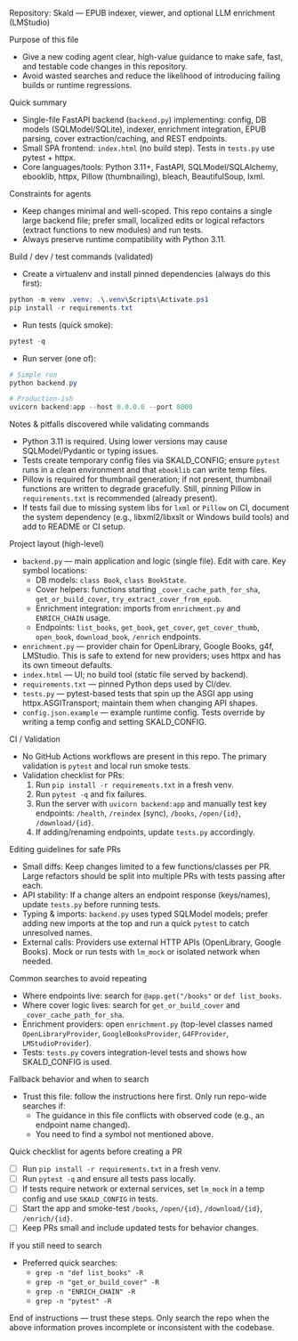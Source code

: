 Repository: Skald — EPUB indexer, viewer, and optional LLM enrichment (LMStudio)

Purpose of this file
- Give a new coding agent clear, high-value guidance to make safe, fast, and testable code changes in this repository.
- Avoid wasted searches and reduce the likelihood of introducing failing builds or runtime regressions.

Quick summary
- Single-file FastAPI backend (`backend.py`) implementing: config, DB models (SQLModel/SQLite), indexer, enrichment integration, EPUB parsing, cover extraction/caching, and REST endpoints.
- Small SPA frontend: `index.html` (no build step). Tests in `tests.py` use pytest + httpx.
- Core languages/tools: Python 3.11+, FastAPI, SQLModel/SQLAlchemy, ebooklib, httpx, Pillow (thumbnailing), bleach, BeautifulSoup, lxml.

Constraints for agents
- Keep changes minimal and well-scoped. This repo contains a single large backend file; prefer small, localized edits or logical refactors (extract functions to new modules) and run tests.
- Always preserve runtime compatibility with Python 3.11.

Build / dev / test commands (validated)
- Create a virtualenv and install pinned dependencies (always do this first):

```powershell
python -m venv .venv; .\.venv\Scripts\Activate.ps1
pip install -r requirements.txt
```

- Run tests (quick smoke):

```powershell
pytest -q
```

- Run server (one of):

```powershell
# Simple run
python backend.py

# Production-ish
uvicorn backend:app --host 0.0.0.0 --port 8000
```

Notes & pitfalls discovered while validating commands
- Python 3.11 is required. Using lower versions may cause SQLModel/Pydantic or typing issues.
- Tests create temporary config files via SKALD_CONFIG; ensure `pytest` runs in a clean environment and that `ebooklib` can write temp files.
- Pillow is required for thumbnail generation; if not present, thumbnail functions are written to degrade gracefully. Still, pinning Pillow in `requirements.txt` is recommended (already present).
- If tests fail due to missing system libs for `lxml` or `Pillow` on CI, document the system dependency (e.g., libxml2/libxslt or Windows build tools) and add to README or CI setup.

Project layout (high-level)
- `backend.py` — main application and logic (single file). Edit with care. Key symbol locations:
  - DB models: `class Book`, `class BookState`.
  - Cover helpers: functions starting `_cover_cache_path_for_sha`, `get_or_build_cover`, `try_extract_cover_from_epub`.
  - Enrichment integration: imports from `enrichment.py` and `ENRICH_CHAIN` usage.
  - Endpoints: `list_books`, `get_book`, `get_cover`, `get_cover_thumb`, `open_book`, `download_book`, `/enrich` endpoints.
- `enrichment.py` — provider chain for OpenLibrary, Google Books, g4f, LMStudio. This is safe to extend for new providers; uses httpx and has its own timeout defaults.
- `index.html` — UI; no build tool (static file served by backend).
- `requirements.txt` — pinned Python deps used by CI/dev.
- `tests.py` — pytest-based tests that spin up the ASGI app using httpx.ASGITransport; maintain them when changing API shapes.
- `config.json.example` — example runtime config. Tests override by writing a temp config and setting SKALD_CONFIG.

CI / Validation
- No GitHub Actions workflows are present in this repo. The primary validation is `pytest` and local run smoke tests.
- Validation checklist for PRs:
  1. Run `pip install -r requirements.txt` in a fresh venv.
  2. Run `pytest -q` and fix failures.
  3. Run the server with `uvicorn backend:app` and manually test key endpoints: `/health`, `/reindex` (sync), `/books`, `/open/{id}`, `/download/{id}`.
  4. If adding/renaming endpoints, update `tests.py` accordingly.

Editing guidelines for safe PRs
- Small diffs: Keep changes limited to a few functions/classes per PR. Large refactors should be split into multiple PRs with tests passing after each.
- API stability: If a change alters an endpoint response (keys/names), update `tests.py` before running tests.
- Typing & imports: `backend.py` uses typed SQLModel models; prefer adding new imports at the top and run a quick `pytest` to catch unresolved names.
- External calls: Providers use external HTTP APIs (OpenLibrary, Google Books). Mock or run tests with `lm_mock` or isolated network when needed.

Common searches to avoid repeating
- Where endpoints live: search for `@app.get("/books"` or `def list_books`.
- Where cover logic lives: search for `get_or_build_cover` and `_cover_cache_path_for_sha`.
- Enrichment providers: open `enrichment.py` (top-level classes named `OpenLibraryProvider`, `GoogleBooksProvider`, `G4FProvider`, `LMStudioProvider`).
- Tests: `tests.py` covers integration-level tests and shows how SKALD_CONFIG is used.

Fallback behavior and when to search
- Trust this file: follow the instructions here first. Only run repo-wide searches if:
  - The guidance in this file conflicts with observed code (e.g., an endpoint name changed).
  - You need to find a symbol not mentioned above.

Quick checklist for agents before creating a PR
- [ ] Run `pip install -r requirements.txt` in a fresh venv.
- [ ] Run `pytest -q` and ensure all tests pass locally.
- [ ] If tests require network or external services, set `lm_mock` in a temp config and use `SKALD_CONFIG` in tests.
- [ ] Start the app and smoke-test `/books`, `/open/{id}`, `/download/{id}`, `/enrich/{id}`.
- [ ] Keep PRs small and include updated tests for behavior changes.

If you still need to search
- Preferred quick searches:
  - `grep -n "def list_books" -R`
  - `grep -n "get_or_build_cover" -R`
  - `grep -n "ENRICH_CHAIN" -R`
  - `grep -n "pytest" -R`

End of instructions — trust these steps. Only search the repo when the above information proves incomplete or inconsistent with the codebase.
